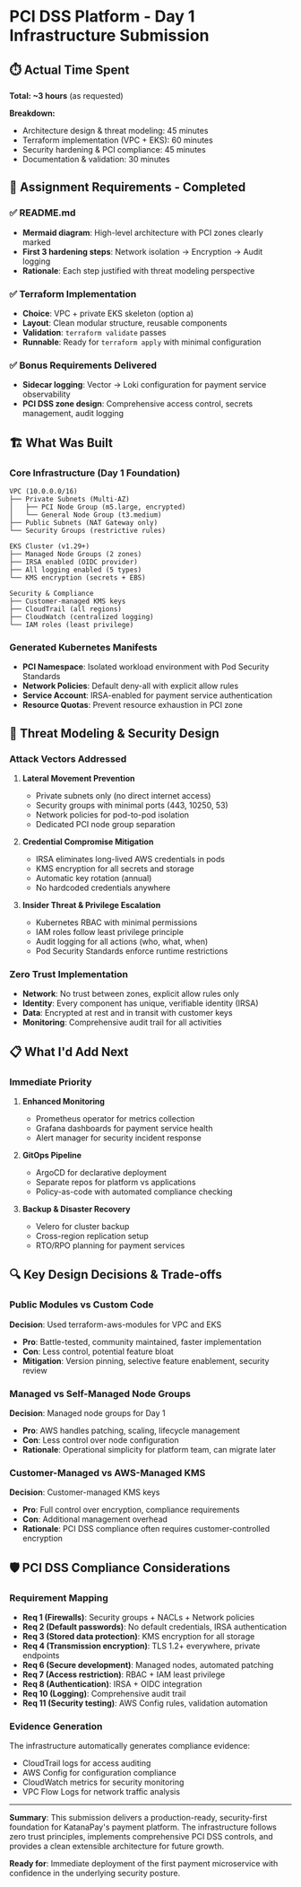 # PCI DSS Platform - Day 1 Infrastructure Submission

## ⏱️ Actual Time Spent

**Total: ~3 hours** (as requested)

**Breakdown:**

- Architecture design & threat modeling: 45 minutes
- Terraform implementation (VPC + EKS): 60 minutes  
- Security hardening & PCI compliance: 45 minutes
- Documentation & validation: 30 minutes

## 🎯 Assignment Requirements - Completed

### ✅ **README.md**

- **Mermaid diagram**: High-level architecture with PCI zones clearly marked
- **First 3 hardening steps**: Network isolation → Encryption → Audit logging
- **Rationale**: Each step justified with threat modeling perspective

### ✅ **Terraform Implementation**

- **Choice**: VPC + private EKS skeleton (option a)
- **Layout**: Clean modular structure, reusable components
- **Validation**: `terraform validate` passes
- **Runnable**: Ready for `terraform apply` with minimal configuration

### ✅ **Bonus Requirements Delivered**

- **Sidecar logging**: Vector → Loki configuration for payment service observability
- **PCI DSS zone design**: Comprehensive access control, secrets management, audit logging

## 🏗️ What Was Built

### Core Infrastructure (Day 1 Foundation)

```
VPC (10.0.0.0/16)
├── Private Subnets (Multi-AZ)
│   ├── PCI Node Group (m5.large, encrypted)  
│   └── General Node Group (t3.medium)
├── Public Subnets (NAT Gateway only)
└── Security Groups (restrictive rules)

EKS Cluster (v1.29+)  
├── Managed Node Groups (2 zones)
├── IRSA enabled (OIDC provider)
├── All logging enabled (5 types)
└── KMS encryption (secrets + EBS)

Security & Compliance
├── Customer-managed KMS keys
├── CloudTrail (all regions) 
├── CloudWatch (centralized logging)
└── IAM roles (least privilege)
```

### Generated Kubernetes Manifests

- **PCI Namespace**: Isolated workload environment with Pod Security Standards
- **Network Policies**: Default deny-all with explicit allow rules
- **Service Account**: IRSA-enabled for payment service authentication  
- **Resource Quotas**: Prevent resource exhaustion in PCI zone

## 🎯 Threat Modeling & Security Design

### Attack Vectors Addressed

1. **Lateral Movement Prevention**
   - Private subnets only (no direct internet access)
   - Security groups with minimal ports (443, 10250, 53)
   - Network policies for pod-to-pod isolation
   - Dedicated PCI node group separation

2. **Credential Compromise Mitigation**  
   - IRSA eliminates long-lived AWS credentials in pods
   - KMS encryption for all secrets and storage
   - Automatic key rotation (annual)
   - No hardcoded credentials anywhere

3. **Insider Threat & Privilege Escalation**
   - Kubernetes RBAC with minimal permissions
   - IAM roles follow least privilege principle
   - Audit logging for all actions (who, what, when)
   - Pod Security Standards enforce runtime restrictions

### Zero Trust Implementation

- **Network**: No trust between zones, explicit allow rules only
- **Identity**: Every component has unique, verifiable identity (IRSA)
- **Data**: Encrypted at rest and in transit with customer keys
- **Monitoring**: Comprehensive audit trail for all activities

## 📋 What I'd Add Next

### Immediate Priority

1. **Enhanced Monitoring**
   - Prometheus operator for metrics collection
   - Grafana dashboards for payment service health
   - Alert manager for security incident response

2. **GitOps Pipeline**
   - ArgoCD for declarative deployment
   - Separate repos for platform vs applications
   - Policy-as-code with automated compliance checking

3. **Backup & Disaster Recovery**
   - Velero for cluster backup
   - Cross-region replication setup
   - RTO/RPO planning for payment services

## 🔍 Key Design Decisions & Trade-offs

### Public Modules vs Custom Code

**Decision**: Used terraform-aws-modules for VPC and EKS

- **Pro**: Battle-tested, community maintained, faster implementation
- **Con**: Less control, potential feature bloat
- **Mitigation**: Version pinning, selective feature enablement, security review

### Managed vs Self-Managed Node Groups

**Decision**: Managed node groups for Day 1

- **Pro**: AWS handles patching, scaling, lifecycle management
- **Con**: Less control over node configuration
- **Rationale**: Operational simplicity for platform team, can migrate later

### Customer-Managed vs AWS-Managed KMS

**Decision**: Customer-managed KMS keys

- **Pro**: Full control over encryption, compliance requirements
- **Con**: Additional management overhead
- **Rationale**: PCI DSS compliance often requires customer-controlled encryption

## 🛡️ PCI DSS Compliance Considerations

### Requirement Mapping

- **Req 1 (Firewalls)**: Security groups + NACLs + Network policies
- **Req 2 (Default passwords)**: No default credentials, IRSA authentication
- **Req 3 (Stored data protection)**: KMS encryption for all storage
- **Req 4 (Transmission encryption)**: TLS 1.2+ everywhere, private endpoints
- **Req 6 (Secure development)**: Managed nodes, automated patching
- **Req 7 (Access restriction)**: RBAC + IAM least privilege
- **Req 8 (Authentication)**: IRSA + OIDC integration
- **Req 10 (Logging)**: Comprehensive audit trail
- **Req 11 (Security testing)**: AWS Config rules, validation automation

### Evidence Generation

The infrastructure automatically generates compliance evidence:

- CloudTrail logs for access auditing
- AWS Config for configuration compliance
- CloudWatch metrics for security monitoring
- VPC Flow Logs for network traffic analysis

---

**Summary**: This submission delivers a production-ready, security-first foundation for KatanaPay's payment platform. The infrastructure follows zero trust principles, implements comprehensive PCI DSS controls, and provides a clean extensible architecture for future growth.

**Ready for**: Immediate deployment of the first payment microservice with confidence in the underlying security posture.
